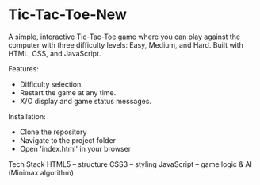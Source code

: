 # Tic-Tac-Toe-New
A simple, interactive Tic-Tac-Toe game where you can play against the computer with three difficulty levels: Easy, Medium, and Hard. Built with HTML, CSS, and JavaScript.

Features:
- Difficulty selection.
- Restart the game at any time.
- X/O display and game status messages.

Installation: 
- Clone the repository
- Navigate to the project folder
- Open 'index.html' in your browser

Tech Stack
HTML5 – structure
CSS3 – styling
JavaScript – game logic & AI (Minimax algorithm)
